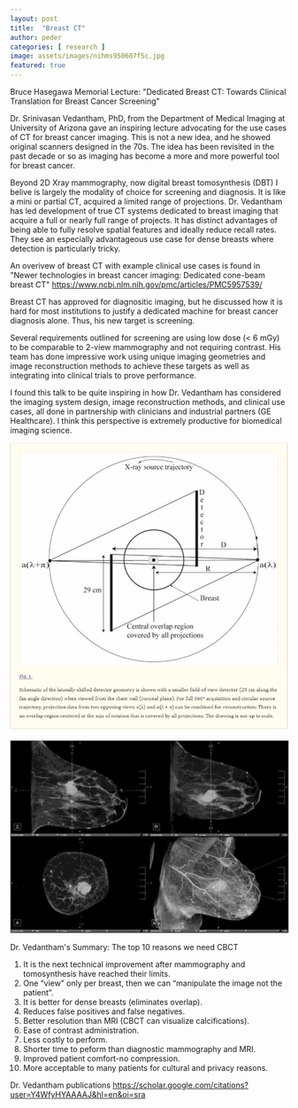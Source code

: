 ```yaml
---
layout: post
title:  "Breast CT"
author: peder
categories: [ research ]
image: assets/images/nihms950607f5c.jpg
featured: true
---
```


Bruce Hasegawa Memorial Lecture:
"Dedicated Breast CT: Towards Clinical Translation for Breast Cancer Screening"

Dr. Srinivasan Vedantham, PhD, from the 
Department of Medical Imaging at
University of Arizona
gave an inspiring lecture advocating for the use cases of CT for breast cancer imaging.  This is not a new idea, and he showed original scanners designed in the 70s.  The idea has been revisited in the past decade or so as imaging has become a more and more powerful tool for breast cancer.

Beyond 2D Xray mammography, now digital breast tomosynthesis (DBT) I belive is largely the modality of choice for screening and diagnosis.  It is like a mini or partial CT, acquired a limited range of projections.  Dr. Vedantham has led development of true CT systems dedicated to breast imaging that acquire a full or nearly full range of projects.  It has distinct advantages of being able to fully resolve spatial features and ideally reduce recall rates.  They see an especially advantageous use case for dense breasts where detection is particularly tricky.

An overivew of breast CT with example clinical use cases is found in "Newer technologies in breast cancer imaging: Dedicated cone-beam breast CT" <https://www.ncbi.nlm.nih.gov/pmc/articles/PMC5957539/>

Breast CT has approved for diagnositic imaging, but he discussed how it is hard for most institutions to justify a dedicated machine for breast cancer diagnosis alone.  Thus, his new target is screening.

Several requirements outlined for screening are using low dose (< 6 mGy) to be comparable to 2-view mammography and not requiring contrast.  His team has done impressive work using 
unique imaging geometries and image reconstruction methods to achieve these targets as well as integrating into clinical trials to prove performance.

I found this talk to be quite inspiring in how Dr. Vedantham has considered the imaging system design, image reconstruction methods, and clinical use cases, all done in partnership with clinicians and industrial partners (GE Healthcare).  I think this perspective is extremely productive for biomedical imaging science.

![Offset detector geometry for breast CT](../assets/images/PMC7347391-Fig1.jpg)

![Nonenhanced CBCT example demonstrating a large irregular mass](../assets/images/nihms950607f5c.jpg)

Dr. Vedantham's Summary: The top 10 reasons we need CBCT
1. It is the next technical improvement after mammography and tomosynthesis have reached their limits.
1. One “view” only per breast, then we can “manipulate the image not the patient”.
1. It is better for dense breasts (eliminates overlap).
1. Reduces false positives and false negatives.
1. Better resolution than MRI (CBCT can visualize calcifications).
1. Ease of contrast administration.
1. Less costly to perform.
1. Shorter time to peform than diagnostic mammography and MRI.
1. Improved patient comfort-no compression.
1. More acceptable to many patients for cultural and privacy reasons.

Dr. Vedantham publications <https://scholar.google.com/citations?user=Y4WfyHYAAAAJ&hl=en&oi=sra>


